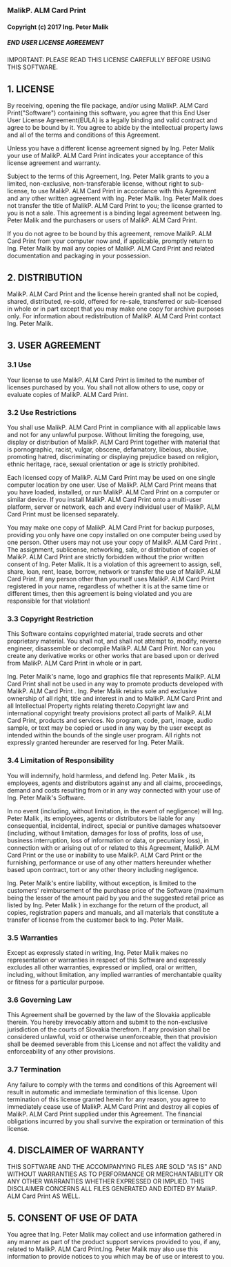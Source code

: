 ### MalikP. ALM Card Print

#### Copyright (c) 2017 Ing. Peter Malik

##### **END USER LICENSE AGREEMENT**

IMPORTANT: PLEASE READ THIS LICENSE CAREFULLY BEFORE USING THIS SOFTWARE.

## 1\. LICENSE

By receiving, opening the file package, and/or using MalikP. ALM Card Print("Software") containing this software, you agree that this End User User License Agreement(EULA) is a legally binding and valid contract and agree to be bound by it. You agree to abide by the intellectual property laws and all of the terms and conditions of this Agreement.

Unless you have a different license agreement signed by Ing. Peter Malik your use of MalikP. ALM Card Print indicates your acceptance of this license agreement and warranty.

Subject to the terms of this Agreement, Ing. Peter Malik grants to you a limited, non-exclusive, non-transferable license, without right to sub-license, to use MalikP. ALM Card Print in accordance with this Agreement and any other written agreement with Ing. Peter Malik. Ing. Peter Malik does not transfer the title of MalikP. ALM Card Print to you; the license granted to you is not a sale. This agreement is a binding legal agreement between Ing. Peter Malik and the purchasers or users of MalikP. ALM Card Print.

If you do not agree to be bound by this agreement, remove MalikP. ALM Card Print from your computer now and, if applicable, promptly return to Ing. Peter Malik by mail any copies of MalikP. ALM Card Print and related documentation and packaging in your possession.

## 2\. DISTRIBUTION

MalikP. ALM Card Print and the license herein granted shall not be copied, shared, distributed, re-sold, offered for re-sale, transferred or sub-licensed in whole or in part except that you may make one copy for archive purposes only. For information about redistribution of MalikP. ALM Card Print contact Ing. Peter Malik.

## 3\. USER AGREEMENT

### 3.1 Use

Your license to use MalikP. ALM Card Print is limited to the number of licenses purchased by you. You shall not allow others to use, copy or evaluate copies of MalikP. ALM Card Print.

### 3.2 Use Restrictions

You shall use MalikP. ALM Card Print in compliance with all applicable laws and not for any unlawful purpose. Without limiting the foregoing, use, display or distribution of MalikP. ALM Card Print together with material that is pornographic, racist, vulgar, obscene, defamatory, libelous, abusive, promoting hatred, discriminating or displaying prejudice based on religion, ethnic heritage, race, sexual orientation or age is strictly prohibited.

Each licensed copy of MalikP. ALM Card Print may be used on one single computer location by one user. Use of MalikP. ALM Card Print means that you have loaded, installed, or run MalikP. ALM Card Print on a computer or similar device. If you install MalikP. ALM Card Print onto a multi-user platform, server or network, each and every individual user of MalikP. ALM Card Print must be licensed separately.

You may make one copy of MalikP. ALM Card Print for backup purposes, providing you only have one copy installed on one computer being used by one person. Other users may not use your copy of MalikP. ALM Card Print . The assignment, sublicense, networking, sale, or distribution of copies of MalikP. ALM Card Print are strictly forbidden without the prior written consent of Ing. Peter Malik. It is a violation of this agreement to assign, sell, share, loan, rent, lease, borrow, network or transfer the use of MalikP. ALM Card Print\. If any person other than yourself uses MalikP. ALM Card Print registered in your name, regardless of whether it is at the same time or different times, then this agreement is being violated and you are responsible for that violation!

### 3.3 Copyright Restriction

This Software contains copyrighted material, trade secrets and other proprietary material. You shall not, and shall not attempt to, modify, reverse engineer, disassemble or decompile MalikP. ALM Card Print\. Nor can you create any derivative works or other works that are based upon or derived from MalikP. ALM Card Print in whole or in part.

Ing. Peter Malik's name, logo and graphics file that represents MalikP. ALM Card Print shall not be used in any way to promote products developed with MalikP. ALM Card Print . Ing. Peter Malik retains sole and exclusive ownership of all right, title and interest in and to MalikP. ALM Card Print and all Intellectual Property rights relating thereto.Copyright law and international copyright treaty provisions protect all parts of MalikP. ALM Card Print, products and services. No program, code, part, image, audio sample, or text may be copied or used in any way by the user except as intended within the bounds of the single user program. All rights not expressly granted hereunder are reserved for Ing. Peter Malik.

### 3.4 Limitation of Responsibility

You will indemnify, hold harmless, and defend Ing. Peter Malik , its employees, agents and distributors against any and all claims, proceedings, demand and costs resulting from or in any way connected with your use of Ing. Peter Malik's Software.

In no event (including, without limitation, in the event of negligence) will Ing. Peter Malik , its employees, agents or distributors be liable for any consequential, incidental, indirect, special or punitive damages whatsoever (including, without limitation, damages for loss of profits, loss of use, business interruption, loss of information or data, or pecuniary loss), in connection with or arising out of or related to this Agreement, MalikP. ALM Card Print or the use or inability to use MalikP. ALM Card Print or the furnishing, performance or use of any other matters hereunder whether based upon contract, tort or any other theory including negligence.

Ing. Peter Malik's entire liability, without exception, is limited to the customers' reimbursement of the purchase price of the Software (maximum being the lesser of the amount paid by you and the suggested retail price as listed by Ing. Peter Malik ) in exchange for the return of the product, all copies, registration papers and manuals, and all materials that constitute a transfer of license from the customer back to Ing. Peter Malik.

### 3.5 Warranties

Except as expressly stated in writing, Ing. Peter Malik makes no representation or warranties in respect of this Software and expressly excludes all other warranties, expressed or implied, oral or written, including, without limitation, any implied warranties of merchantable quality or fitness for a particular purpose.

### 3.6 Governing Law

This Agreement shall be governed by the law of the Slovakia applicable therein. You hereby irrevocably attorn and submit to the non-exclusive jurisdiction of the courts of Slovakia therefrom. If any provision shall be considered unlawful, void or otherwise unenforceable, then that provision shall be deemed severable from this License and not affect the validity and enforceability of any other provisions.

### 3.7 Termination

Any failure to comply with the terms and conditions of this Agreement will result in automatic and immediate termination of this license. Upon termination of this license granted herein for any reason, you agree to immediately cease use of MalikP. ALM Card Print and destroy all copies of MalikP. ALM Card Print supplied under this Agreement. The financial obligations incurred by you shall survive the expiration or termination of this license.

## 4\. DISCLAIMER OF WARRANTY

THIS SOFTWARE AND THE ACCOMPANYING FILES ARE SOLD "AS IS" AND WITHOUT WARRANTIES AS TO PERFORMANCE OR MERCHANTABILITY OR ANY OTHER WARRANTIES WHETHER EXPRESSED OR IMPLIED. THIS DISCLAIMER CONCERNS ALL FILES GENERATED AND EDITED BY MalikP. ALM Card Print AS WELL.

## 5\. CONSENT OF USE OF DATA

You agree that Ing. Peter Malik may collect and use information gathered in any manner as part of the product support services provided to you, if any, related to MalikP. ALM Card Print.Ing. Peter Malik may also use this information to provide notices to you which may be of use or interest to you.
